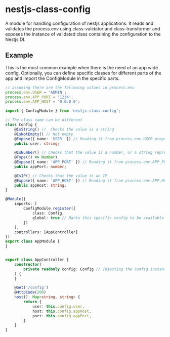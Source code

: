 # nestjs-class-config

A module for handling configuration of nestjs applications. It reads and validates the process.env using class-validator
and class-transformer and exposes the instance of validated class containing the configuration to the Nestjs DI.

## Example
This is the most common example when there is the need of an app wide config.
Optionally, you can define specific classes for different parts of the app and import the ConfigModule in the specific parts.
```typescript
// assuming there are the following values in process.env
process.env.USER = 'ADMIN';
process.env.APP_PORT = '1234';
process.env.APP_HOST = '0.0.0.0';

import { ConfigModule } from 'nestjs-class-config';

// The class name can be different
class Config {
    @IsString() //  Checks the value is a string
    @IsNotEmpty() // Not empty
    @Expose({ name: 'USER' }) // Reading it from process.env.USER property
    public user: string;

    @IsNumber() // Checks that the value is a number, or a string represented number
    @Type(() => Number)
    @Expose({ name: 'APP_PORT' }) // Reading it from process.env.APP_PORT property
    public appPort: number;

    @IsIP() // Checks that the value is an IP
    @Expose({ name: 'APP_HOST' }) // Reading it from process.env.APP_HOST
    public appHost: string;
}

@Module({
    imports: [
        ConfigModule.register({ 
            class: Config,
            global: true // Marks this specific config to be available accorss the app
        })
    ],
    controllers: [AppController]
})
export class AppModule {
}


export class AppController {
    constructor(
        private readonly config: Config // Injecting the config instance
    ) {
    }

    @Get('/config')
    @HttpCode(200)
    host(): Map<string, string> {
        return {
            user: this.config.user,
            host: this.config.appHost,
            port: this.config.appPort,
        }
    }
}
```